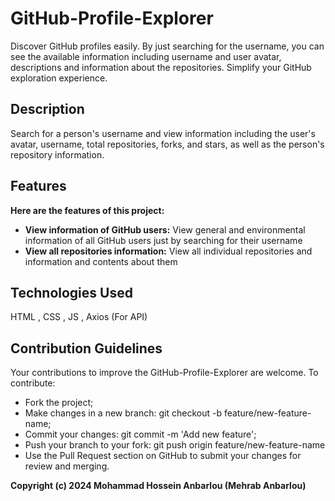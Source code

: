 # GitHub-Profile-Explorer
Discover GitHub profiles easily. By just searching for the username, you can see the available information including username and user avatar, descriptions and information about the repositories. Simplify your GitHub exploration experience.

## Description
Search for a person's username and view information including the user's avatar, username, total repositories, forks, and stars, as well as the person's repository information.

## Features
**Here are the features of this project:**
<ul>
  <li><strong>View information of GitHub users:</strong> View general and environmental information of all GitHub users just by searching for their username</li>
  <li><strong>View all repositories information:</strong> View all individual repositories and information and contents about them</li>
</ul>

## Technologies Used
HTML , CSS , JS , Axios (For API)

## Contribution Guidelines
Your contributions to improve the GitHub-Profile-Explorer are welcome. To contribute:

<ul>
  <li>Fork the project;</li>
  <li>Make changes in a new branch: git checkout -b feature/new-feature-name;</li>
  <li>Commit your changes: git commit -m 'Add new feature';</li>
  <li>Push your branch to your fork: git push origin feature/new-feature-name</li>
  <li>Use the Pull Request section on GitHub to submit your changes for review and merging.</li>
</ul>

**Copyright (c) 2024 Mohammad Hossein Anbarlou (Mehrab Anbarlou)**

